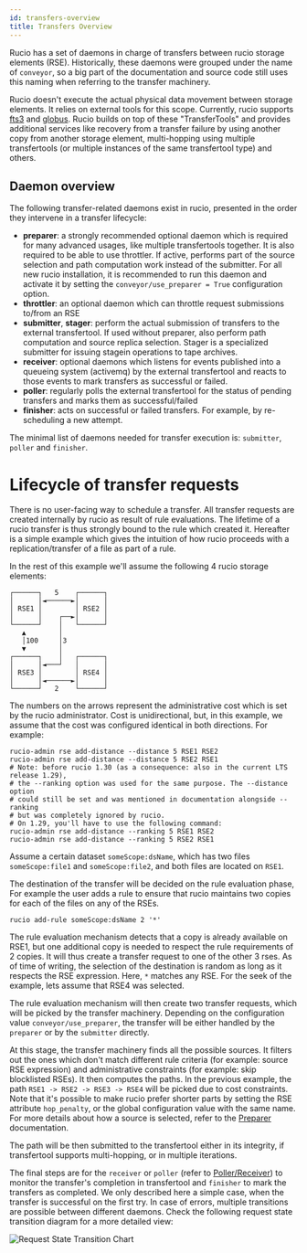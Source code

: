 ```yaml
---
id: transfers-overview
title: Transfers Overview
---
```


Rucio has a set of daemons in charge of transfers between rucio storage elements
(RSE). Historically, these daemons were grouped under the name of `conveyor`,
so a big part of the documentation and source code still uses this naming
when referring to the transfer machinery.

Rucio doesn't execute the actual physical data movement between storage
elements. It relies on external tools for this scope. Currently, rucio supports
[fts3](https://fts3-docs.web.cern.ch/fts3-docs/docs/overview.html) and
[globus](https://www.globus.org/data-transfer). Rucio builds on top of these
"TransferTools" and provides additional services like recovery from a transfer
failure by using another copy from another storage element, multi-hopping
using multiple transfertools (or multiple instances of the same transfertool
type) and others.

## Daemon overview

The following transfer-related daemons exist in rucio, presented in the order
they intervene in a transfer lifecycle:

- **preparer**: a strongly recommended optional daemon which is required for
  many advanced usages, like multiple transfertools together.
  It is also required to be able to use throttler. If active, performs part
  of the source selection and path computation work instead of the submitter.
  For all new rucio installation, it is recommended to run this daemon and
  activate it by setting the `conveyor/use_preparer = True` configuration
  option.
- **throttler**: an optional daemon which can throttle request submissions
  to/from an RSE
- **submitter**, **stager**: perform the actual submission of transfers to the
  external transfertool. If used without preparer, also perform path computation
  and source replica selection. Stager is a specialized submitter for issuing
  stagein operations to tape archives.
- **receiver**: optional daemons which listens for events published into a
  queueing system (activemq) by the external transfertool and reacts to those
  events to mark transfers as successful or failed.
- **poller**: regularly polls the external transfertool for the status of
  pending transfers and marks them as successful/failed
- **finisher**: acts on successful or failed transfers. For example, by
  re-scheduling a new attempt.

The minimal list of daemons needed for transfer execution is:
`submitter`, `poller` and `finisher`.

# Lifecycle of transfer requests

There is no user-facing way to schedule a transfer. All transfer requests are
created internally by rucio as result of rule evaluations. The lifetime of a
rucio transfer is thus strongly bound to the rule which created it.
Hereafter is a simple example which gives the intuition of how rucio proceeds
with a replication/transfer of a file as part of a rule.

In the rest of this example we'll assume the following 4 rucio storage
elements:

```text
┌──────┐   5    ┌──────┐
│      │◄──────►│      │
│ RSE1 │        │ RSE2 │
│      │    ┌──►│      │
└──────┘    │   └──────┘
   ▲        │
   │100     │3
   ▼        │
┌──────┐    │   ┌──────┐
│      │◄───┘   │      │
│ RSE3 │        │ RSE4 │
│      │◄──────►│      │
└──────┘   2    └──────┘
```

The numbers on the arrows represent the administrative cost which is set
by the rucio administrator. Cost is unidirectional, but, in this example,
we assume that the cost was configured identical in both directions.
For example:

```shell
rucio-admin rse add-distance --distance 5 RSE1 RSE2
rucio-admin rse add-distance --distance 5 RSE2 RSE1
# Note: before rucio 1.30 (as a consequence: also in the current LTS release 1.29),
# the --ranking option was used for the same purpose. The --distance option
# could still be set and was mentioned in documentation alongside --ranking
# but was completely ignored by rucio.
# On 1.29, you'll have to use the following command:
rucio-admin rse add-distance --ranking 5 RSE1 RSE2
rucio-admin rse add-distance --ranking 5 RSE2 RSE1
```

Assume a certain dataset `someScope:dsName`, which has two files
`someScope:file1` and `someScope:file2`, and both files are located on `RSE1`.

The destination of the transfer will be decided on the rule evaluation phase,
For example the user adds a rule to ensure that rucio maintains two copies
for each of the files on any of the RSEs.

```shell
rucio add-rule someScope:dsName 2 '*'
```

The rule evaluation mechanism detects that a copy is already available
on RSE1, but one additional copy is needed to respect the rule requirements of
2 copies. It will thus create a transfer request to one of the other 3 rses.
As of time of writing, the selection of the destination is random as
long as it respects the RSE expression. Here, `*` matches any RSE.
For the seek of the example, lets assume that RSE4 was selected.

The rule evaluation mechanism will then create two transfer requests, which
will be picked by the transfer machinery. Depending on the configuration value
`conveyor/use_preparer`, the transfer will be either handled by the `preparer`
or by the `submitter` directly.

At this stage, the transfer machinery finds all the possible sources. It
filters out the ones which don't match different rule criteria (for example:
source RSE expression) and administrative constraints (for example:
skip blocklisted RSEs). It then computes the paths. In the previous example,
the path `RSE1 -> RSE2 -> RSE3 -> RSE4` will be picked due to cost constraints.
Note that it's possible to make rucio prefer shorter parts by setting the RSE
attribute `hop_penalty`, or the global configuration value with the same name.
For more details about how a source is selected, refer to the [Preparer](transfers_preparer.md)
documentation.

The path will be then submitted to the transfertool either in its integrity,
if transfertool supports multi-hopping, or in multiple iterations.

The final steps are for the `receiver` or `poller` (refer to [Poller/Receiver](transfers_poller_receiver.md)) 
to monitor the transfer's
completion in transfertool and `finisher` to mark the transfers as completed.
We only described here a simple case, when the transfer is successful on the
first try. In case of errors, multiple transitions are possible between
different daemons. Check the following request state transition diagram
for a more detailed view:

![Request State Transition Chart](/img/request_state_transition_chart.svg)
